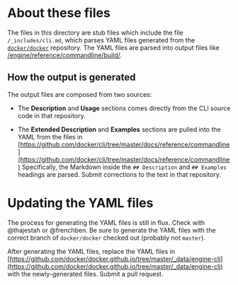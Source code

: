 # About these files

The files in this directory are stub files which include the file
`/_includes/cli.md`, which parses YAML files generated from the
[`docker/docker`](https://github.com/moby/moby) repository. The YAML files
are parsed into output files like
[/engine/reference/commandline/build/](/engine/reference/commandline/build/).

## How the output is generated

The output files are composed from two sources:

- The **Description** and **Usage** sections comes directly from
  the CLI source code in that repository.

- The **Extended Description** and **Examples** sections are pulled into the
  YAML from the files in [https://github.com/docker/cli/tree/master/docs/reference/commandline](https://github.com/docker/cli/tree/master/docs/reference/commandline)
  Specifically, the Markdown inside the `## Description` and `## Examples`
  headings are parsed. Submit corrections to the text in that repository.

# Updating the YAML files

The process for generating the YAML files is still in flux. Check with
@thajestah or @frenchben. Be sure to generate the YAML files with the correct
branch of `docker/docker` checked out (probably not `master`).

After generating the YAML files, replace the YAML files in
[https://github.com/docker/docker.github.io/tree/master/_data/engine-cli](https://github.com/docker/docker.github.io/tree/master/_data/engine-cli)
with the newly-generated files. Submit a pull request.
